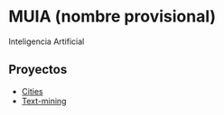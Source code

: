 # MUIA (nombre provisional)
Inteligencia Artificial

## Proyectos

 * [Cities](https://github.com/MUIA/Cities)
 * [Text-mining](https://github.com/MUIA/Text-mining)
